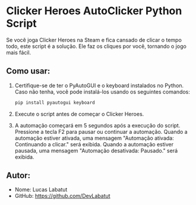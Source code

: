# Clicker Heroes AutoClicker Python Script

Se você joga Clicker Heroes na Steam e fica cansado de clicar o tempo todo, este script é a solução. Ele faz os cliques por você, tornando o jogo mais fácil.

## Como usar:

1. Certifique-se de ter o PyAutoGUI e o keyboard instalados no Python. Caso não tenha, você pode instalá-los usando os seguintes comandos:
    ```bash
    pip install pyautogui keyboard
    ```
    
2. Execute o script antes de começar o Clicker Heroes.

3. A automação começará em 5 segundos após a execução do script.
Pressione a tecla F2 para pausar ou continuar a automação.
Quando a automação estiver ativada, uma mensagem "Automação ativada: Continuando a clicar." será exibida.
Quando a automação estiver pausada, uma mensagem "Automação desativada: Pausado." será exibida.

## Autor:

- Nome: Lucas Labatut
- GitHub: https://github.com/DevLabatut

